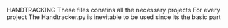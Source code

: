 HANDTRACKING 
These files conatins all the necessary projects 
For every project The Handtracker.py is inevitable to be used since its the basic part 
